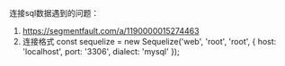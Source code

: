 连接sql数据遇到的问题：
1. https://segmentfault.com/a/1190000015274463
2. 连接格式 const sequelize = new Sequelize('web', 'root', 'root', {
    host: 'localhost',
    port: '3306',
    dialect: 'mysql'
});